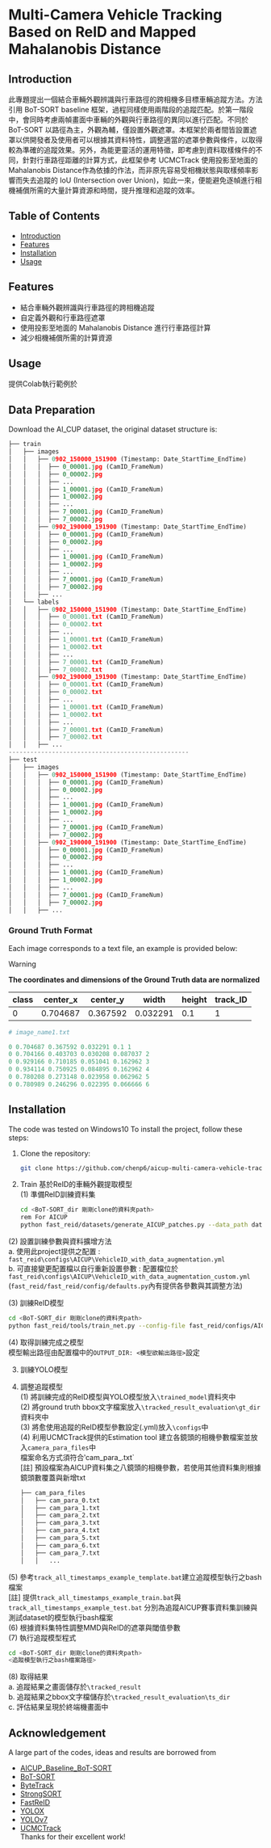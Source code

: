 # Multi-Camera Vehicle Tracking Based on ReID and Mapped Mahalanobis Distance

## Introduction

此專題提出一個結合車輛外觀辨識與行車路徑的跨相機多目標車輛追蹤方法。方法引用 BoT-SORT baseline 框架，過程同樣使用兩階段的追蹤匹配。於第一階段中，會同時考慮兩幀畫面中車輛的外觀與行車路徑的異同以進行匹配。不同於 BoT-SORT 以路徑為主，外觀為輔，僅設置外觀遮罩。本框架於兩者間皆設置遮罩以供開發者及使用者可以根據其資料特性，調整適當的遮罩參數與條件，以取得較為準確的追蹤效果。另外，為能更靈活的運用特徵，即考慮到資料取樣條件的不同，針對行車路徑距離的計算方式，此框架參考 UCMCTrack 使用投影至地面的Mahalanobis Distance作為依據的作法，而非原先容易受相機狀態與取樣頻率影響而失去追蹤的 IoU (Intersection over Union)，如此一來，便能避免逐幀進行相機補償所需的大量計算資源和時間，提升推理和追蹤的效率。

## Table of Contents

- [Introduction](#introduction)
- [Features](#features)
- [Installation](#installation)
- [Usage](#usage)


## Features

- 結合車輛外觀辨識與行車路徑的跨相機追蹤
- 自定義外觀和行車路徑遮罩
- 使用投影至地面的 Mahalanobis Distance 進行行車路徑計算
- 減少相機補償所需的計算資源

## Usage 
提供Colab執行範例於

## Data Preparation

Download the AI_CUP dataset, the original dataset structure is:
```python
├── train
│   ├── images
│   │   ├── 0902_150000_151900 (Timestamp: Date_StartTime_EndTime)
│   │   │  ├── 0_00001.jpg (CamID_FrameNum)
│   │   │  ├── 0_00002.jpg
│   │   │  ├── ...
│   │   │  ├── 1_00001.jpg (CamID_FrameNum)
│   │   │  ├── 1_00002.jpg
│   │   │  ├── ...
│   │   │  ├── 7_00001.jpg (CamID_FrameNum)
│   │   │  ├── 7_00002.jpg
│   │   ├── 0902_190000_191900 (Timestamp: Date_StartTime_EndTime)
│   │   │  ├── 0_00001.jpg (CamID_FrameNum)
│   │   │  ├── 0_00002.jpg
│   │   │  ├── ...
│   │   │  ├── 1_00001.jpg (CamID_FrameNum)
│   │   │  ├── 1_00002.jpg
│   │   │  ├── ...
│   │   │  ├── 7_00001.jpg (CamID_FrameNum)
│   │   │  ├── 7_00002.jpg
│   │   ├── ...
│   └── labels
│   │   ├── 0902_150000_151900 (Timestamp: Date_StartTime_EndTime)
│   │   │  ├── 0_00001.txt (CamID_FrameNum)
│   │   │  ├── 0_00002.txt
│   │   │  ├── ...
│   │   │  ├── 1_00001.txt (CamID_FrameNum)
│   │   │  ├── 1_00002.txt
│   │   │  ├── ...
│   │   │  ├── 7_00001.txt (CamID_FrameNum)
│   │   │  ├── 7_00002.txt
│   │   ├── 0902_190000_191900 (Timestamp: Date_StartTime_EndTime)
│   │   │  ├── 0_00001.txt (CamID_FrameNum)
│   │   │  ├── 0_00002.txt
│   │   │  ├── ...
│   │   │  ├── 1_00001.txt (CamID_FrameNum)
│   │   │  ├── 1_00002.txt
│   │   │  ├── ...
│   │   │  ├── 7_00001.txt (CamID_FrameNum)
│   │   │  ├── 7_00002.txt
│   │   ├── ...
--------------------------------------------------
├── test
│   ├── images
│   │   ├── 0902_150000_151900 (Timestamp: Date_StartTime_EndTime)
│   │   │  ├── 0_00001.jpg (CamID_FrameNum)
│   │   │  ├── 0_00002.jpg
│   │   │  ├── ...
│   │   │  ├── 1_00001.jpg (CamID_FrameNum)
│   │   │  ├── 1_00002.jpg
│   │   │  ├── ...
│   │   │  ├── 7_00001.jpg (CamID_FrameNum)
│   │   │  ├── 7_00002.jpg
│   │   ├── 0902_190000_191900 (Timestamp: Date_StartTime_EndTime)
│   │   │  ├── 0_00001.jpg (CamID_FrameNum)
│   │   │  ├── 0_00002.jpg
│   │   │  ├── ...
│   │   │  ├── 1_00001.jpg (CamID_FrameNum)
│   │   │  ├── 1_00002.jpg
│   │   │  ├── ...
│   │   │  ├── 7_00001.jpg (CamID_FrameNum)
│   │   │  ├── 7_00002.jpg
│   │   ├── ...
```

### Ground Truth Format  
Each image corresponds to a text file, an example is provided below:

>[!WARNING] 
> **The coordinates and dimensions of the Ground Truth data are normalized**

class|center_x|center_y|width   |height|track_ID|
-----|--------|--------|--------|------|--------|
0    |0.704687|0.367592|0.032291|0.1   |1       |

```python
# image_name1.txt

0 0.704687 0.367592 0.032291 0.1 1
0 0.704166 0.403703 0.030208 0.087037 2
0 0.929166 0.710185 0.051041 0.162962 3
0 0.934114 0.750925 0.084895 0.162962 4
0 0.780208 0.273148 0.023958 0.062962 5
0 0.780989 0.246296 0.022395 0.066666 6
```




## Installation
The code was tested on Windows10
To install the project, follow these steps:

1. Clone the repository:
   ```bash
   git clone https://github.com/chenp6/aicup-multi-camera-vehicle-tracking.git  
2. Train 基於ReID的車輛外觀提取模型  
(1) 準備ReID訓練資料集
   ```bash
   cd <BoT-SORT_dir 剛剛clone的資料夾path>  
   rem For AICUP  
   python fast_reid/datasets/generate_AICUP_patches.py --data_path datasets/AI_CUP_MCMOT_dataset/train  

(2) 設置訓練參數與資料擴增方法   
   a. 使用此project提供之配置 : `fast_reid\configs\AICUP\VehicleID_with_data_augmentation.yml`  
   b. 可直接變更配置檔以自行重新設置參數 : 
   配置檔位於 `fast_reid\configs\AICUP\VehicleID_with_data_augmentation_custom.yml`  
      (`fast_reid/fast_reid/config/defaults.py`內有提供各參數與其調整方法)  

(3) 訓練ReID模型  
   ```bash 
   cd <BoT-SORT_dir 剛剛clone的資料夾path>   
   python fast_reid/tools/train_net.py --config-file fast_reid/configs/AICUP/<參數配置檔名稱> MODEL.DEVICE "cuda:0"   
   ```

(4) 取得訓練完成之模型   
   模型輸出路徑由配置檔中的`OUTPUT_DIR: <模型欲輸出路徑>`設定  


3. 訓練YOLO模型  


4. 調整追蹤模型  
(1) 將訓練完成的ReID模型與YOLO模型放入`\trained_model`資料夾中    
(2) 將ground truth bbox文字檔案放入`\tracked_result_evaluation\gt_dir`資料夾中   
(3) 將愈使用追蹤的ReID模型參數設定(.yml)放入`\configs`中  
(4) 利用UCMCTrack提供的Estimation tool 建立各鏡頭的相機參數檔案並放入`camera_para_files`中  
    檔案命名方式須符合‵cam_para_<CamID>.txt`  
    [註] 預設檔案為AICUP資料集之八鏡頭的相機參數，若使用其他資料集則根據鏡頭數覆蓋與新增txt
   ```bash
   ├── cam_para_files
   │   ├── cam_para_0.txt
   │   ├── cam_para_1.txt
   │   ├── cam_para_2.txt
   │   ├── cam_para_3.txt
   │   ├── cam_para_4.txt
   │   ├── cam_para_5.txt
   │   ├── cam_para_6.txt
   │   ├── cam_para_7.txt   
   │   │   ...   
   ```
(5) 參考`track_all_timestamps_example_template.bat`建立追蹤模型執行之bash檔案     
   [註] 提供`track_all_timestamps_example_train.bat`與 `track_all_timestamps_example_test.bat` 分別為追蹤AICUP賽事資料集訓練與測試dataset的模型執行bash檔案  
(6) 根據資料集特性調整MMD與ReID的遮罩與閾值參數  
(7) 執行追蹤模型程式  
   ```bash
   cd <BoT-SORT_dir 剛剛clone的資料夾path>   
   <追蹤模型執行之bash檔案路徑>
   ```
(8) 取得結果  
   a. 追蹤結果之畫面儲存於`\tracked_result`  
   b. 追蹤結果之bbox文字檔儲存於`\tracked_result_evaluation\ts_dir`   
   c. 評估結果呈現於終端機畫面中   


## Acknowledgement

A large part of the codes, ideas and results are borrowed from
- [AICUP_Baseline_BoT-SORT](https://github.com/ricky-696/AICUP_Baseline_BoT-SORT/)
- [BoT-SORT](https://github.com/NirAharon/BoT-SORT)
- [ByteTrack](https://github.com/ifzhang/ByteTrack)
- [StrongSORT](https://github.com/dyhBUPT/StrongSORT)
- [FastReID](https://github.com/JDAI-CV/fast-reid)
- [YOLOX](https://github.com/Megvii-BaseDetection/YOLOX)
- [YOLOv7](https://github.com/wongkinyiu/yolov7)
- [UCMCTrack](https://github.com/corfyi/UCMCTrack)   
Thanks for their excellent work!
